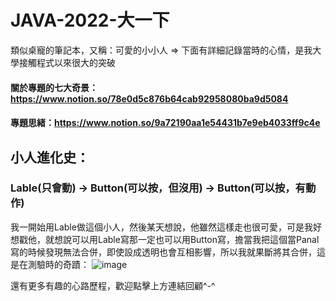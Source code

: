 # JAVA-2022-大一下
類似桌寵的筆記本，又稱：可愛的小小人 => 下面有詳細記錄當時的心情，是我大學接觸程式以來很大的突破

#### 關於專題的七大奇景：https://www.notion.so/78e0d5c876b64cab92958080ba9d5084
#### 專題思緒：https://www.notion.so/9a72190aa1e54431b7e9eb4033ff9c4e

## 小人進化史：
### Lable(只會動) → Button(可以按，但沒用) → Button(可以按，有動作)

我一開始用Lable做這個小人，然後某天想說，他雖然這樣走也很可愛，可是我好想戳他，就想說可以用Lable寫那一定也可以用Button寫，擔當我把這個當Panal寫的時候發現無法合併，即使設成透明也會互相影響，所以我就果斷將其合併，這是在測驗時的奇蹟：
![image](https://user-images.githubusercontent.com/89111160/218020251-3c4e7ee3-959f-435b-88f4-3213836639ce.png)

還有更多有趣的心路歷程，歡迎點擊上方連結回顧^-^
